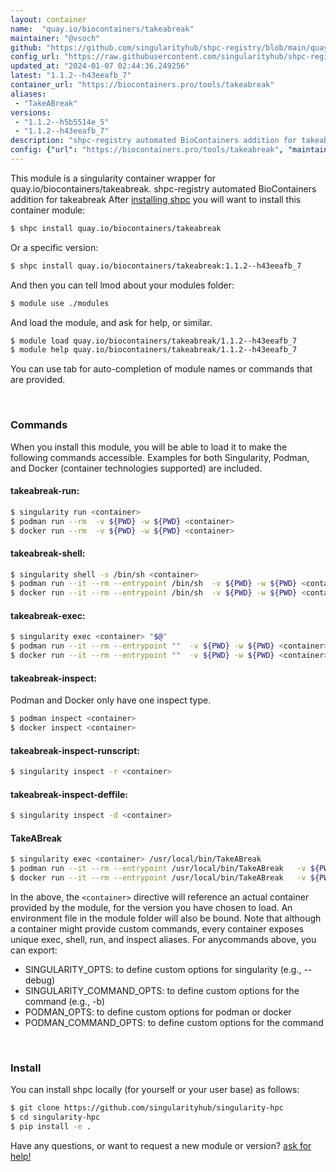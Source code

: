 ```yaml
---
layout: container
name:  "quay.io/biocontainers/takeabreak"
maintainer: "@vsoch"
github: "https://github.com/singularityhub/shpc-registry/blob/main/quay.io/biocontainers/takeabreak/container.yaml"
config_url: "https://raw.githubusercontent.com/singularityhub/shpc-registry/main/quay.io/biocontainers/takeabreak/container.yaml"
updated_at: "2024-01-07 02:44:36.249256"
latest: "1.1.2--h43eeafb_7"
container_url: "https://biocontainers.pro/tools/takeabreak"
aliases:
 - "TakeABreak"
versions:
 - "1.1.2--h5b5514e_5"
 - "1.1.2--h43eeafb_7"
description: "shpc-registry automated BioContainers addition for takeabreak"
config: {"url": "https://biocontainers.pro/tools/takeabreak", "maintainer": "@vsoch", "description": "shpc-registry automated BioContainers addition for takeabreak", "latest": {"1.1.2--h43eeafb_7": "sha256:8f545eac7745e3b8e97e608b0f9595b6d265446fdd3add4d323a2787737ff334"}, "tags": {"1.1.2--h5b5514e_5": "sha256:0a73a3e9efabc85fda45e054b6c294cca979ef31311ed1d2b7cc5c8e1140e38e", "1.1.2--h43eeafb_7": "sha256:8f545eac7745e3b8e97e608b0f9595b6d265446fdd3add4d323a2787737ff334"}, "docker": "quay.io/biocontainers/takeabreak", "aliases": {"TakeABreak": "/usr/local/bin/TakeABreak"}}
---
```


This module is a singularity container wrapper for quay.io/biocontainers/takeabreak.
shpc-registry automated BioContainers addition for takeabreak
After [installing shpc](#install) you will want to install this container module:


```bash
$ shpc install quay.io/biocontainers/takeabreak
```

Or a specific version:

```bash
$ shpc install quay.io/biocontainers/takeabreak:1.1.2--h43eeafb_7
```

And then you can tell lmod about your modules folder:

```bash
$ module use ./modules
```

And load the module, and ask for help, or similar.

```bash
$ module load quay.io/biocontainers/takeabreak/1.1.2--h43eeafb_7
$ module help quay.io/biocontainers/takeabreak/1.1.2--h43eeafb_7
```

You can use tab for auto-completion of module names or commands that are provided.

<br>

### Commands

When you install this module, you will be able to load it to make the following commands accessible.
Examples for both Singularity, Podman, and Docker (container technologies supported) are included.

#### takeabreak-run:

```bash
$ singularity run <container>
$ podman run --rm  -v ${PWD} -w ${PWD} <container>
$ docker run --rm  -v ${PWD} -w ${PWD} <container>
```

#### takeabreak-shell:

```bash
$ singularity shell -s /bin/sh <container>
$ podman run --it --rm --entrypoint /bin/sh  -v ${PWD} -w ${PWD} <container>
$ docker run --it --rm --entrypoint /bin/sh  -v ${PWD} -w ${PWD} <container>
```

#### takeabreak-exec:

```bash
$ singularity exec <container> "$@"
$ podman run --it --rm --entrypoint ""  -v ${PWD} -w ${PWD} <container> "$@"
$ docker run --it --rm --entrypoint ""  -v ${PWD} -w ${PWD} <container> "$@"
```

#### takeabreak-inspect:

Podman and Docker only have one inspect type.

```bash
$ podman inspect <container>
$ docker inspect <container>
```

#### takeabreak-inspect-runscript:

```bash
$ singularity inspect -r <container>
```

#### takeabreak-inspect-deffile:

```bash
$ singularity inspect -d <container>
```


#### TakeABreak

```bash
$ singularity exec <container> /usr/local/bin/TakeABreak
$ podman run --it --rm --entrypoint /usr/local/bin/TakeABreak   -v ${PWD} -w ${PWD} <container> -c " $@"
$ docker run --it --rm --entrypoint /usr/local/bin/TakeABreak   -v ${PWD} -w ${PWD} <container> -c " $@"
```



In the above, the `<container>` directive will reference an actual container provided
by the module, for the version you have chosen to load. An environment file in the
module folder will also be bound. Note that although a container
might provide custom commands, every container exposes unique exec, shell, run, and
inspect aliases. For anycommands above, you can export:

 - SINGULARITY_OPTS: to define custom options for singularity (e.g., --debug)
 - SINGULARITY_COMMAND_OPTS: to define custom options for the command (e.g., -b)
 - PODMAN_OPTS: to define custom options for podman or docker
 - PODMAN_COMMAND_OPTS: to define custom options for the command

<br>

### Install

You can install shpc locally (for yourself or your user base) as follows:

```bash
$ git clone https://github.com/singularityhub/singularity-hpc
$ cd singularity-hpc
$ pip install -e .
```

Have any questions, or want to request a new module or version? [ask for help!](https://github.com/singularityhub/singularity-hpc/issues)